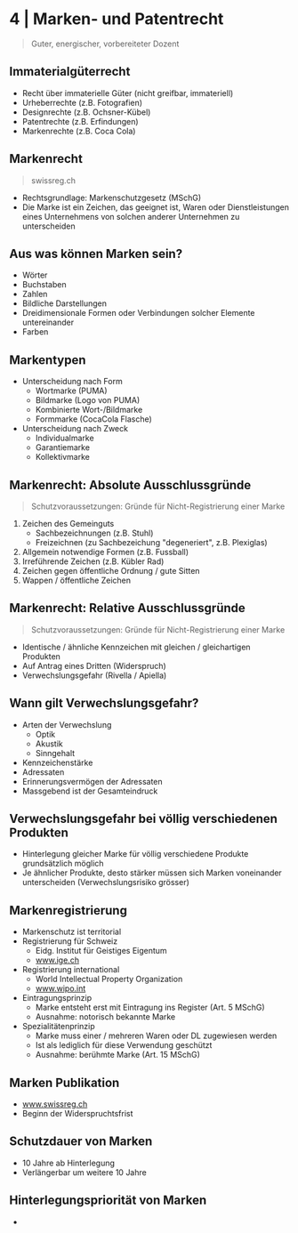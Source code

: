 # 4 | Marken- und Patentrecht

> Guter, energischer, vorbereiteter Dozent

## Immaterialgüterrecht

* Recht über immaterielle Güter (nicht greifbar, immateriell)
* Urheberrechte (z.B. Fotografien)
* Designrechte (z.B. Ochsner-Kübel)
* Patentrechte (z.B. Erfindungen)
* Markenrechte (z.B. Coca Cola)



## Markenrecht

> swissreg.ch

* Rechtsgrundlage: Markenschutzgesetz (MSchG)
* Die Marke ist ein Zeichen, das geeignet ist, Waren oder Dienstleistungen
  eines Unternehmens von solchen anderer Unternehmen zu unterscheiden



## Aus was können Marken sein?

* Wörter
* Buchstaben
* Zahlen
* Bildliche Darstellungen
* Dreidimensionale Formen oder Verbindungen solcher Elemente untereinander
* Farben



## Markentypen

* Unterscheidung nach Form
  * Wortmarke (PUMA)
  * Bildmarke (Logo von PUMA)
  * Kombinierte Wort-/Bildmarke
  * Formmarke (CocaCola Flasche)
* Unterscheidung nach Zweck
  * Individualmarke
  * Garantiemarke
  * Kollektivmarke



## Markenrecht: Absolute Ausschlussgründe

> Schutzvoraussetzungen: Gründe für Nicht-Registrierung einer Marke

1. Zeichen des Gemeinguts
   * Sachbezeichnungen (z.B. Stuhl)
   * Freizeichnen (zu Sachbezeichung "degeneriert", z.B. Plexiglas)
2. Allgemein notwendige Formen (z.B. Fussball)
3. Irreführende Zeichen (z.B. Kübler Rad)
4. Zeichen gegen öffentliche Ordnung / gute Sitten
5. Wappen / öffentliche Zeichen



## Markenrecht: Relative Ausschlussgründe

> Schutzvoraussetzungen: Gründe für Nicht-Registrierung einer Marke

* Identische / ähnliche Kennzeichen mit gleichen / gleichartigen Produkten
* Auf Antrag eines Dritten (Widerspruch)
* Verwechslungsgefahr (Rivella / Apiella)



## Wann gilt Verwechslungsgefahr?

* Arten der Verwechslung 
  * Optik
  * Akustik
  * Sinngehalt
* Kennzeichenstärke
* Adressaten
* Erinnerungsvermögen der Adressaten
* Massgebend ist der Gesamteindruck



## Verwechslungsgefahr bei völlig verschiedenen Produkten

* Hinterlegung gleicher Marke für völlig verschiedene Produkte grundsätzlich möglich
* Je ähnlicher Produkte, desto stärker müssen sich Marken voneinander unterscheiden (Verwechslungsrisiko grösser)



## Markenregistrierung

* Markenschutz ist territorial
* Registrierung für Schweiz
  * Eidg. Institut für Geistiges Eigentum 
  * www.ige.ch
* Registrierung international
  * World Intellectual Property Organization
  * www.wipo.int
* Eintragungsprinzip
  * Marke entsteht erst mit Eintragung ins Register (Art. 5 MSchG)
  * Ausnahme: notorisch bekannte Marke
* Spezialitätenprinzip
  * Marke muss einer / mehreren Waren oder DL zugewiesen werden
  * Ist als lediglich für diese Verwendung geschützt
  * Ausnahme: berühmte Marke (Art. 15 MSchG)



## Marken Publikation

* www.swissreg.ch
* Beginn der Widerspruchtsfrist



## Schutzdauer von Marken

* 10 Jahre ab Hinterlegung
* Verlängerbar um weitere 10 Jahre



## Hinterlegungspriorität von Marken

* 

